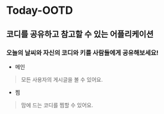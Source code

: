 # Today-OOTD

## 코디를 공유하고 참고할 수 있는 어플리케이션
### 오늘의 날씨와 자신의 코디와 키를 사람들에게 공유해보세요!

* 메인 
> 모든 사용자의 게시글을 볼 수 있어요.

* 찜
> 맘에 드는 코디를 찜할 수 있어요.
